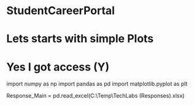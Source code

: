 # StudentCareerPortal

# Lets starts with simple Plots

# Yes I got access (Y)

import numpy as np
import pandas as pd
import matplotlib.pyplot as plt

Response_Main = pd.read_excel(C:\Temp\TechLabs (Responses).xlsx)
